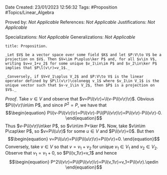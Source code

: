 <div class="topSpace"></div>

Date Created: 23/01/2023 12:56:32
Tags: #Proposition #Topics/Linear_Algebra

Proved by: _Not Applicable_
References: _Not Applicable_
Justifications: _Not Applicable_

Specializations: _Not Applicable_
Generalizations: _Not Applicable_

``` ad-Proposition
title: Proposition.

_Let $V$ be a vector space over some field $K$ and let $P:V\to V$ be a projection on $V$. Then $V=\im P\oplus\ker P$ and, for all $v\in V$, writing $v=v_1+v_2$ for some unique $v_1\in\im P$ and $v_2\in\ker P$ implies that $P\l(v\r)=v_1$._

_Conversely, if $V=V_1\oplus V_2$ and $P:V\to V$ is the linear operator defined by $P\l(v\r)\coloneqq v_1$ where $v_1\in V_1$ is the unique vector such that $v-v_1\in V_2$, then $P$ is a projection on $V$._

```

_Proof_. Take $v\in V$ and observe that $v=P\l(v\r)+\l(v-P\l(v\r)\r)$. Obvious $P\l(v\r)\in\im P$, and since $P^2=P$, we have that
$$\begin{equation}
    P\l(v-P\l(v\r)\r)=P\l(v\r)-P\l(P\l(v\r)\r)=P\l(v\r)-P\l(v\r)-0.
\end{equation}$$
Thus $v-P\l(v\r)\in\ker P$, so $v\in\im P+\ker P$. Now, take $v\in\im P\cap\ker P$, so $v=P\l(u\r)$ for some $u\in V$ and $P\l(v\r)=0$. But then
$$\begin{equation}
    v=P\l(u\r)=P\l(P\l(u\r)\r)=P\l(v\r)=0.
\end{equation}$$
Conversely, take $v\in V$ so that $v=v_1+v_2$ for unique $v_1\in V_1$ and $v_2\in V_2$. Observe that $v_1=v_1+0$, so $P\l(v_1\r)=v_1$ and hence
$$\begin{equation}
    P^2\l(v\r)=P\l(P\l(v\r)\r)=P\l(v_1\r)=v_1=P\l(v\r).\qedin
\end{equation}$$
